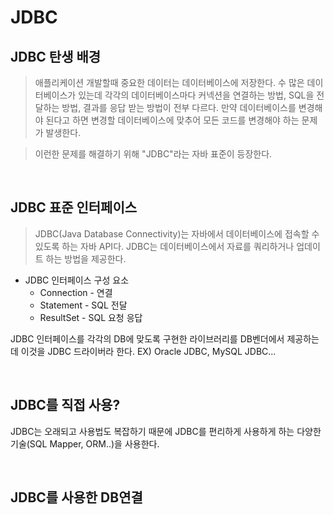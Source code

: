 # JDBC

## __JDBC 탄생 배경__

> 애플리케이션 개발할때 중요한 데이터는 데이터베이스에 저장한다. 수 많은 데이터베이스가 있는데 각각의 데이터베이스마다 커넥션을 연결하는 방법, SQL을 전달하는 방법, 결과를 응답 받는 방법이 전부 다르다. 만약 데이터베이스를 변경해야 된다고 하면 변경할 데이터베이스에 맞추어 모든 코드를 변경해야 하는 문제가 발생한다. 
    
> 이런한 문제를 해결하기 위해 "JDBC"라는 자바 표준이 등장한다. 

<br/>

## JDBC 표준 인터페이스 
> JDBC(Java Database Connectivity)는 자바에서 데이터베이스에 접속할 수 있도록 하는 자바 API다. JDBC는 데이터베이스에서 자료를 쿼리하거나 업데이트 하는 방법을 제공한다. 


* JDBC 인터페이스 구성 요소 
    * Connection - 연결 
    * Statement - SQL 전달
    * ResultSet - SQL 요청 응답 

JDBC 인터페이스를 각각의 DB에 맞도록 구현한 라이브러리를 DB벤더에서 제공하는데 이것을 JDBC 드라이버라 한다. 
EX) Oracle JDBC, MySQL JDBC...

<br/>

## JDBC를 직접 사용? 
JDBC는 오래되고 사용법도 복잡하기 때문에 JDBC를 편리하게 사용하게 하는 다양한 기술(SQL Mapper, ORM..)을 사용한다. 

<br/>

## JDBC를 사용한 DB연결 
```java
```



